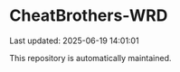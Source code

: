 # CheatBrothers-WRD

Last updated: 2025-06-19 14:01:01

This repository is automatically maintained.
